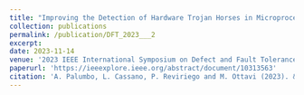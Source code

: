 ```yaml
---
title: "Improving the Detection of Hardware Trojan Horses in Microprocessors via Hamming Codes"
collection: publications
permalink: /publication/DFT_2023___2
excerpt:
date: 2023-11-14
venue: '2023 IEEE International Symposium on Defect and Fault Tolerance in VLSI and Nanotechnology Systems (DFT)'
paperurl: 'https://ieeexplore.ieee.org/abstract/document/10313563'
citation: 'A. Palumbo, L. Cassano, P. Reviriego and M. Ottavi (2023). &quot;Paper Title Number 2.&quot; <i>2023 IEEE International Symposium on Defect and Fault Tolerance in VLSI and Nanotechnology Systems (DFT)</i>.'
---
```


